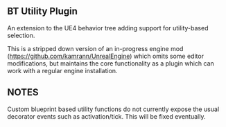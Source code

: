 BT Utility Plugin
-------------
An extension to the UE4 behavior tree adding support for utility-based selection.

This is a stripped down version of an in-progress engine mod (https://github.com/kamrann/UnrealEngine) which omits some editor modifications, but maintains the core functionality as a plugin which can work with a regular engine installation.

NOTES
-------------
Custom blueprint based utility functions do not currently expose the usual decorator events such as activation/tick. This will be fixed eventually.
